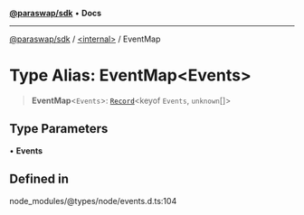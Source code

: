 [**@paraswap/sdk**](../../README.md) • **Docs**

***

[@paraswap/sdk](../../globals.md) / [\<internal\>](../README.md) / EventMap

# Type Alias: EventMap\<Events\>

> **EventMap**\<`Events`\>: [`Record`](Record.md)\<keyof `Events`, `unknown`[]\>

## Type Parameters

• **Events**

## Defined in

node\_modules/@types/node/events.d.ts:104
